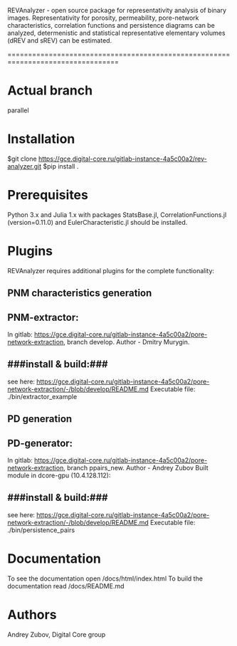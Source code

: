 REVAnalyzer - open source package for representativity analysis of binary images. 
Representativity for porosity, permeability, pore-network characteristics, correlation
functions and persistence diagrams can be analyzed, determenistic and statistical representative elementary volumes (dREV and sREV) can be estimated.


=================================================================================

Actual branch
=============
parallel

Installation
============
$git clone https://gce.digital-core.ru/gitlab-instance-4a5c00a2/rev-analyzer.git
$pip install .

Prerequisites
=============
Python 3.x and Julia 1.x with packages StatsBase.jl, CorrelationFunctions.jl (version=0.11.0)
and EulerCharacteristic.jl should be installed.


Plugins
=======
REVAnalyzer requires additional plugins for the complete functionality:


PNM characteristics generation
----------------------------------------------
PNM-extractor:
---------------------
In gitlab: https://gce.digital-core.ru/gitlab-instance-4a5c00a2/pore-network-extraction, branch develop. Author - Dmitry Murygin.

###install & build:###
---------------------
see here: https://gce.digital-core.ru/gitlab-instance-4a5c00a2/pore-network-extraction/-/blob/develop/README.md
Executable file: ./bin/extractor_example 

PD generation
---------------------

PD-generator: 
----------------------
In gitlab: https://gce.digital-core.ru/gitlab-instance-4a5c00a2/pore-network-extraction, branch ppairs_new. Author - Andrey Zubov
Built module in dcore-gpu (10.4.128.112):

###install & build:###
---------------------
see here: https://gce.digital-core.ru/gitlab-instance-4a5c00a2/pore-network-extraction/-/blob/develop/README.md
Executable file: ./bin/persistence_pairs 

Documentation
=============
To see the documentation open /docs/html/index.html
To build the documentation read /docs/README.md

Authors
=======
Andrey Zubov, Digital Core group
